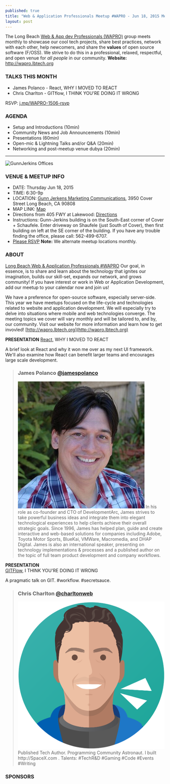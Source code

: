 ```yaml
---
published: true
title: "Web & Application Professionals Meetup #WAPRO - Jun 18, 2015 Meetup"
layout: post
---
```


The Long Beach [Web & App dev Professionals (WAPRO)](http://wapro.lbtech.org) group meets monthly to showcase our cool tech projects, share best practices, network with each other, help newcomers, and share the **values** of open source software (F/OSS).  We strive to do this in a professional, relaxed, respectful, and open venue for _all people_ in our community.  **Website:** http://wapro.lbtech.org


### TALKS THIS MONTH
- James Polanco - React, WHY I MOVED TO REACT
- Chris Charlton - GITflow, I THINK YOU'RE DOING IT WRONG

RSVP:  [j.mp/WAPRO-1506-rsvp](http://j.mp/WAPRO-1506-rsvp)

### AGENDA
- Setup and Introductions (10min)
- Community News and Job Announcements (10min)
- Presentations (60min)
- Open-mic & Lightning Talks and/or Q&A (20min)
- Networking and post-meetup venue dubya (20min)


--------


![GunnJerkins Offices](http://wapro.lbtech.org/images/GunnJerkins-Offices.jpg)


### VENUE & MEETUP INFO

- DATE:  Thursday Jun 18, 2015
- TIME:  6:30-9p
- LOCATION:
[Gunn Jerkens Marketing Communications](http://gunnjerkens.com/contact),
3950 Cover Street
Long Beach, CA 90808
- MAP LINK: [Map](https://goo.gl/maps/FdT79)
- Directions from 405 FWY at Lakewood: [Directions](https://goo.gl/maps/mevZS)
- Instructions: Gunn-Jerkins building is on the South-East corner of Cover + Schaufele. Enter driveway on Shaufele (just South of Cover), then first building on left at the SE corner of the building. If you have any trouble finding the office, please call: 562-499-6707.
- [Please RSVP](http://j.mp/WAPRO-1506-rsvp)
**Note:** We alternate meetup locations monthly.


### ABOUT
[Long Beach Web & Application Professionals #WAPRO](http://wapro.lbtech.org)
Our goal, in essence, is to share and learn about the technology that ignites our imagination, builds our skill-set, expands our network, and grows community!  If you have interest or work in Web or Application Development, add our meetup to your calendar now and join us!

We have a preference for open-source software, especially server-side.  This year we have meetups focused on the life-cycle and technologies related to website and application development.  We will especially try to delve into situations where mobile and web technologies converge.  The meeting topics we cover will vary monthly and will be tailored to, and by, our community.  Visit our website for more information and learn how to get invovled!  [http://wapro.lbtech.org](http://wapro.lbtech.org)

**PRESENTATION**
[React](https://facebook.github.io/react/), WHY I MOVED TO REACT

A brief look at React and why it won me over as my next UI framework. We'll also examine how React can benefit larger teams and encourages large scale development.

> ### James Polanco [@jamespolanco](https://twitter.com/jamespolanco)
> <img src="/images/people/jamespolanco.jpeg" alt="headshot" class="headshot">  
> In his role as co-founder and CTO of DevelopmentArc, James strives to take powerful business ideas and integrate them into elegant technological experiences to help clients achieve their overall strategic goals. Since 1996, James has helped plan, guide and create interactive and web-based solutions for companies including Adobe, Toyota Motor Sports, BlueKai, VMWare, Macromedia, and DHAP Digital. James is also an international speaker, presenting on technology implementations & processes and a published author on the topic of full team product development and company workflows.


**PRESENTATION**  
[GITFlow](), I THINK YOU'RE DOING IT WRONG  

A pragmatic talk on GIT.  #workflow.  #secretsauce.  

> ### Chris Charlton [@charltonweb](https://twitter.com/charltonweb)
> <img src="/images/people/charlton_avatar.png" alt="headshot" class="headshot">  
> Published Tech Author. Programming Community Astronaut. I built http://SpaceX.com . Talents: #TechR&D #Gaming #Code #Events #Writing  



### SPONSORS
